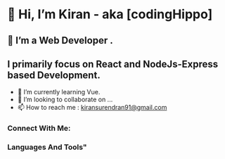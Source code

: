 # 👋 Hi, I’m Kiran - aka [codingHippo]

## 👀 I’m a Web Developer .

## I primarily focus on React and NodeJs-Express based Development.

- 🌱 I’m currently learning Vue.
- 💞️ I’m looking to collaborate on ...
- 📫 How to reach me : kiransurendran91@gmail.com


### Connect With Me:



### Languages And Tools"
